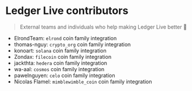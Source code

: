 # Ledger Live contributors

> External teams and individuals who help making Ledger Live better 🚀

- ElrondTeam: `elrond` coin family integration
- thomas-nguy: `crypto_org` coin family integration
- konoart: `solana` coin family integration
- Zondax: `filecoin` coin family integration
- jackthta: `hedera` coin family integration
- wa-aal: `cosmos` coin family integration
- pawelnguyen: `celo` coin family integration
- Nicolas Flamel: `mimblewimble_coin` coin family integration
